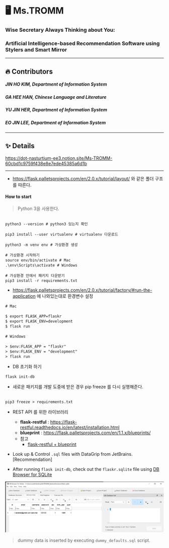 # 🖥️ Ms.TROMM
### Wise Secretary Always Thinking about You: 
### Artificial Intelligence-based Recommendation Software using Stylers and Smart Mirror
----------
## 🔥 Contributors
##### JIN HO KIM, Department of Information System
##### GA HEE HAN, Chinese Language and Literature
##### YU JIN HER, Department of Information System
##### EO JIN LEE, Department of Information System
----------
## ✨ Details
https://dot-nasturtium-ee3.notion.site/Ms-TROMM-60cbd1c9759f438e8e7ede45385a6d1b


---

- https://flask.palletsprojects.com/en/2.0.x/tutorial/layout/ 와 같은 폴더 구조를 따른다. 

#### How to start 

> Python 3을 사용한다. 

```shell 

python3 --version # python3 있는지 확인 

pip3 install --user virtualenv # virtualenv 다운로드 

python3 -m venv env # 가상환경 생성 

# 가상환경 시작하기 
source env/bin/activate # Mac
.\env\Scripts\activate # Windows 

# 가상환경 안에서 패키지 다운받기 
pip3 install -r requirements.txt

```


- https://flask.palletsprojects.com/en/2.0.x/tutorial/factory/#run-the-application 에 나와있는대로 환경변수 설정 

```shell 
# Mac 

$ export FLASK_APP=flaskr
$ export FLASK_ENV=development
$ flask run

# Windows 

> $env:FLASK_APP = "flaskr"
> $env:FLASK_ENV = "development"
> flask run
```


- DB 초기화 하기 

```shell 
flask init-db 
```


- 새로운 패키지를 개발 도중에 받은 경우 pip freeze 를 다시 실행해준다.

```shell 

pip3 freeze > requirements.txt 

```


- REST API 를 위한 라이브러리 
    - **flask-restful** : https://flask-restful.readthedocs.io/en/latest/installation.html
    - **blueprint** : https://flask.palletsprojects.com/en/1.1.x/blueprints/
    - 참고 
        - [flask-restful + blueprint](https://dev.to/paurakhsharma/flask-rest-api-part-2-better-structure-with-blueprint-and-flask-restful-2n93)



- Look up & Control `.sql` files with DataGrip from JetBrains. [Recommendation]
- After running `flask init-db`, check out the `flaskr.sqlite` file using [DB Browser for SQLite](https://sqlitebrowser.org/)

![DB Browser screen capture](./images/capture1.PNG)
> dummy data is inserted by executing `dummy_defaults.sql` script.